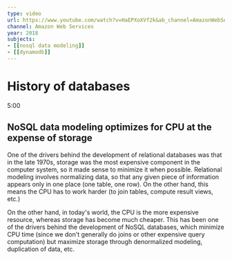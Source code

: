 ```yaml
---
type: video
url: https://www.youtube.com/watch?v=HaEPXoXVf2k&ab_channel=AmazonWebServices
channel: Amazon Web Services
year: 2018
subjects:
- [[nosql data modeling]]
- [[dynamodb]]
---
```


# History of databases

5:00 

## NoSQL data modeling optimizes for CPU at the expense of storage

One of the drivers behind the development of relational databases was that in the late 1970s, storage was the most expensive component in the computer system, so it made sense to minimize it when possible.  Relational modeling involves normalizing data, so that any given piece of information appears only in one place (one table, one row).  On the other hand, this means the CPU has to work harder (to join tables, compute result views, etc.)

On the other hand, in today's world, the CPU is the more expensive resource, whereas storage has become much cheaper. This has been one of the drivers behind the development of NoSQL databases, which minimize CPU time (since we don't generally do joins or other expensive query computation) but maximize storage through denormalized modeling, duplication of data, etc.